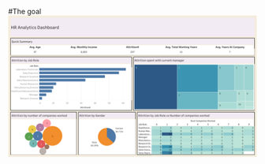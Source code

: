 #The goal
![Dashboard](https://github.com/rishabchandna/Dashboards/blob/main/HR%20Analytics%20Dashboard/PROJECT_HR.png)
